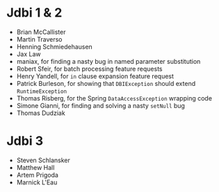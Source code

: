 # Jdbi 1 & 2
- Brian McCallister
- Martin Traverso
- Henning Schmiedehausen
- Jax Law
- maniax, for finding a nasty bug in named parameter substitution
- Robert Sfeir, for batch processing feature requests
- Henry Yandell, for `in` clause expansion feature request
- Patrick Burleson, for showing that `DBIException` should extend `RuntimeException`
- Thomas Risberg, for the Spring `DataAccessException` wrapping code
- Simone Gianni, for finding and solving a nasty `setNull` bug
- Thomas Dudziak

# Jdbi 3
- Steven Schlansker
- Matthew Hall
- Artem Prigoda
- Marnick L'Eau
